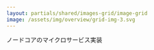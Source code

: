 ```yaml
---
layout: partials/shared/images-grid/image-grid
image: /assets/img/overview/grid-img-3.svg
---
```


ノードコアのマイクロサービス実装
